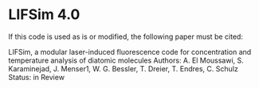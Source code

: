 # LIFSim 4.0

If this code is used as is or modified, the following paper must be cited:


LIFSim, a modular laser-induced fluorescence code for concentration and temperature analysis of diatomic molecules
Authors: A. El Moussawi, S. Karaminejad, J. Menser1, W. G. Bessler, T. Dreier, T. Endres, C. Schulz
Status: in Review